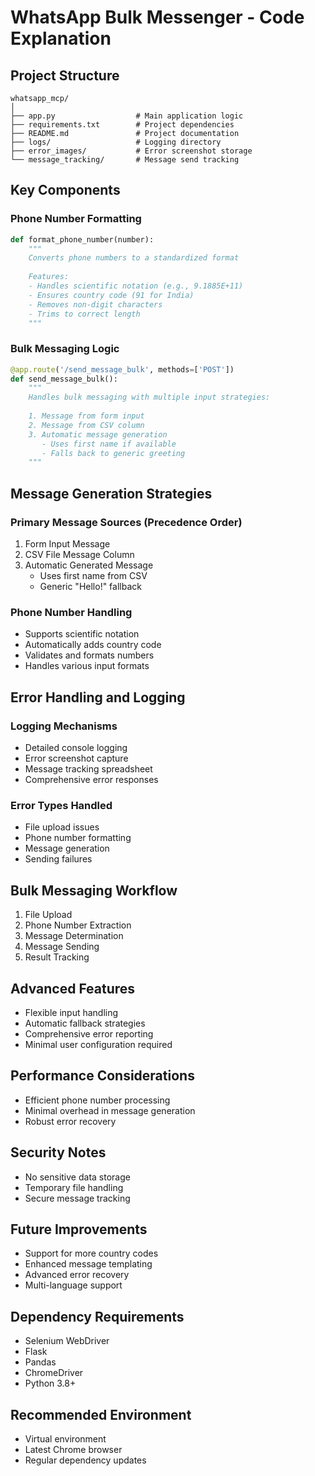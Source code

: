 # WhatsApp Bulk Messenger - Code Explanation

## Project Structure
```
whatsapp_mcp/
│
├── app.py                  # Main application logic
├── requirements.txt        # Project dependencies
├── README.md               # Project documentation
├── logs/                   # Logging directory
├── error_images/           # Error screenshot storage
└── message_tracking/       # Message send tracking
```

## Key Components

### Phone Number Formatting
```python
def format_phone_number(number):
    """
    Converts phone numbers to a standardized format
    
    Features:
    - Handles scientific notation (e.g., 9.1885E+11)
    - Ensures country code (91 for India)
    - Removes non-digit characters
    - Trims to correct length
    """
```

### Bulk Messaging Logic
```python
@app.route('/send_message_bulk', methods=['POST'])
def send_message_bulk():
    """
    Handles bulk messaging with multiple input strategies:
    
    1. Message from form input
    2. Message from CSV column
    3. Automatic message generation
       - Uses first name if available
       - Falls back to generic greeting
    """
```

## Message Generation Strategies

### Primary Message Sources (Precedence Order)
1. Form Input Message
2. CSV File Message Column
3. Automatic Generated Message
   - Uses first name from CSV
   - Generic "Hello!" fallback

### Phone Number Handling
- Supports scientific notation
- Automatically adds country code
- Validates and formats numbers
- Handles various input formats

## Error Handling and Logging

### Logging Mechanisms
- Detailed console logging
- Error screenshot capture
- Message tracking spreadsheet
- Comprehensive error responses

### Error Types Handled
- File upload issues
- Phone number formatting
- Message generation
- Sending failures

## Bulk Messaging Workflow
1. File Upload
2. Phone Number Extraction
3. Message Determination
4. Message Sending
5. Result Tracking

## Advanced Features
- Flexible input handling
- Automatic fallback strategies
- Comprehensive error reporting
- Minimal user configuration required

## Performance Considerations
- Efficient phone number processing
- Minimal overhead in message generation
- Robust error recovery

## Security Notes
- No sensitive data storage
- Temporary file handling
- Secure message tracking

## Future Improvements
- Support for more country codes
- Enhanced message templating
- Advanced error recovery
- Multi-language support

## Dependency Requirements
- Selenium WebDriver
- Flask
- Pandas
- ChromeDriver
- Python 3.8+

## Recommended Environment
- Virtual environment
- Latest Chrome browser
- Regular dependency updates